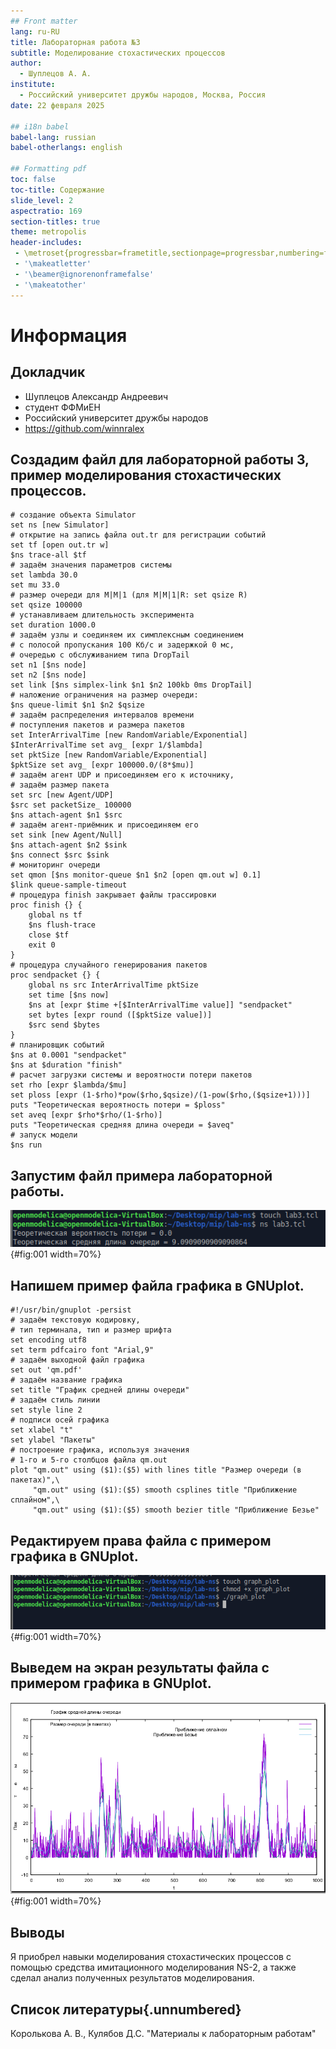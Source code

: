 ```yaml
---
## Front matter
lang: ru-RU
title: Лабораторная работа №3
subtitle: Моделирование стохастических процессов
author:
  - Шуплецов А. А.
institute:
  - Российский университет дружбы народов, Москва, Россия
date: 22 февраля 2025

## i18n babel
babel-lang: russian
babel-otherlangs: english

## Formatting pdf
toc: false
toc-title: Содержание
slide_level: 2
aspectratio: 169
section-titles: true
theme: metropolis
header-includes:
 - \metroset{progressbar=frametitle,sectionpage=progressbar,numbering=fraction}
 - '\makeatletter'
 - '\beamer@ignorenonframefalse'
 - '\makeatother'
---
```


# Информация

## Докладчик

  * Шуплецов Александр Андреевич
  * студент ФФМиЕН
  * Российский университет дружбы народов
  * https://github.com/winnralex

## Создадим файл для лабораторной работы 3, пример моделирования стохастических процессов.

```
# создание объекта Simulator
set ns [new Simulator]
# открытие на запись файла out.tr для регистрации событий
set tf [open out.tr w]
$ns trace-all $tf
# задаём значения параметров системы
set lambda 30.0
set mu 33.0
# размер очереди для M|M|1 (для M|M|1|R: set qsize R)
set qsize 100000
# устанавливаем длительность эксперимента
set duration 1000.0
# задаём узлы и соединяем их симплексным соединением
# с полосой пропускания 100 Кб/с и задержкой 0 мс,
# очередью с обслуживанием типа DropTail
set n1 [$ns node]
set n2 [$ns node]
set link [$ns simplex-link $n1 $n2 100kb 0ms DropTail]
# наложение ограничения на размер очереди:
$ns queue-limit $n1 $n2 $qsize
# задаём распределения интервалов времени
# поступления пакетов и размера пакетов
set InterArrivalTime [new RandomVariable/Exponential]
$InterArrivalTime set avg_ [expr 1/$lambda]
set pktSize [new RandomVariable/Exponential]
$pktSize set avg_ [expr 100000.0/(8*$mu)]
# задаём агент UDP и присоединяем его к источнику,
# задаём размер пакета
set src [new Agent/UDP]
$src set packetSize_ 100000
$ns attach-agent $n1 $src
# задаём агент-приёмник и присоединяем его
set sink [new Agent/Null]
$ns attach-agent $n2 $sink
$ns connect $src $sink
# мониторинг очереди
set qmon [$ns monitor-queue $n1 $n2 [open qm.out w] 0.1]
$link queue-sample-timeout
# процедура finish закрывает файлы трассировки
proc finish {} {
	global ns tf
	$ns flush-trace
	close $tf
	exit 0
}
# процедура случайного генерирования пакетов
proc sendpacket {} {
	global ns src InterArrivalTime pktSize
	set time [$ns now]
	$ns at [expr $time +[$InterArrivalTime value]] "sendpacket"
	set bytes [expr round ([$pktSize value])]
	$src send $bytes
}
# планировщик событий
$ns at 0.0001 "sendpacket"
$ns at $duration "finish"
# расчет загрузки системы и вероятности потери пакетов
set rho [expr $lambda/$mu]
set ploss [expr (1-$rho)*pow($rho,$qsize)/(1-pow($rho,($qsize+1)))]
puts "Теоретическая вероятность потери = $ploss"
set aveq [expr $rho*$rho/(1-$rho)]
puts "Теоретическая средняя длина очереди = $aveq"
# запуск модели
$ns run
```

## Запустим файл примера лабораторной работы.

![вывод файла лабораторной работы](image/2.png){#fig:001 width=70%}

## Напишем пример файла графика в GNUplot.

```
#!/usr/bin/gnuplot -persist
# задаём текстовую кодировку,
# тип терминала, тип и размер шрифта
set encoding utf8
set term pdfcairo font "Arial,9"
# задаём выходной файл графика
set out 'qm.pdf'
# задаём название графика
set title "График средней длины очереди"
# задаём стиль линии
set style line 2
# подписи осей графика
set xlabel "t"
set ylabel "Пакеты"
# построение графика, используя значения
# 1-го и 5-го столбцов файла qm.out
plot "qm.out" using ($1):($5) with lines title "Размер очереди (в пакетах)",\
	 "qm.out" using ($1):($5) smooth csplines title "Приближение сплайном",\
	 "qm.out" using ($1):($5) smooth bezier title "Приближение Безье"
```

## Редактируем права файла с примером графика в GNUplot.

![редактирование прав](image/3.png){#fig:001 width=70%}

## Выведем на экран результаты файла с примером графика в GNUplot.

![график в GNUplot](image/1.png){#fig:001 width=70%}

## Выводы

Я приобрел навыки моделирования стохастических процессов с помощью средcтва имитационного моделирования NS-2, а также сделал анализ полученных результатов моделирования.

## Список литературы{.unnumbered}

Королькова А. В., Кулябов Д.С. "Материалы к лабораторным работам"
